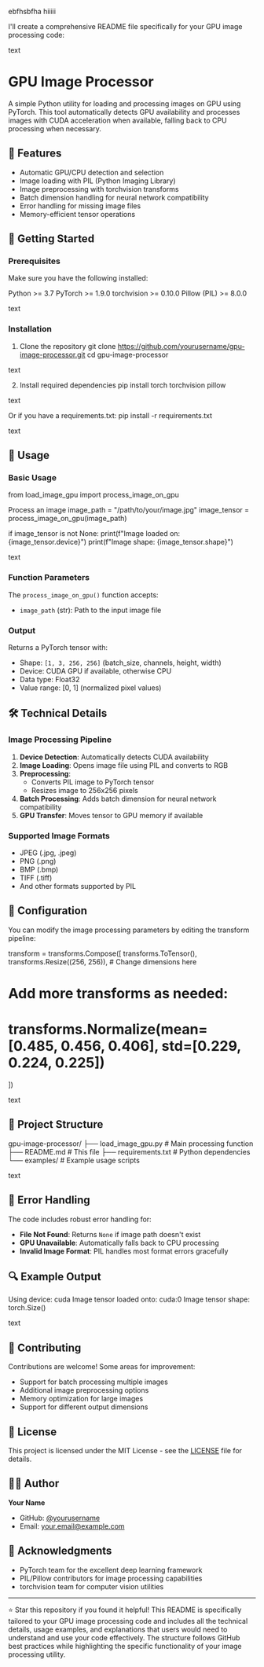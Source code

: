 ebfhsbfha hiiiii

I'll create a comprehensive README file specifically for your GPU image processing code:

text
# GPU Image Processor

A simple Python utility for loading and processing images on GPU using PyTorch. This tool automatically detects GPU availability and processes images with CUDA acceleration when available, falling back to CPU processing when necessary.

## 🌟 Features

- Automatic GPU/CPU detection and selection
- Image loading with PIL (Python Imaging Library)
- Image preprocessing with torchvision transforms
- Batch dimension handling for neural network compatibility
- Error handling for missing image files
- Memory-efficient tensor operations

## 🚀 Getting Started

### Prerequisites

Make sure you have the following installed:

Python >= 3.7
PyTorch >= 1.9.0
torchvision >= 0.10.0
Pillow (PIL) >= 8.0.0

text

### Installation

1. Clone the repository
git clone https://github.com/yourusername/gpu-image-processor.git
cd gpu-image-processor

text

2. Install required dependencies
pip install torch torchvision pillow

text

Or if you have a requirements.txt:
pip install -r requirements.txt

text

## 📖 Usage

### Basic Usage

from load_image_gpu import process_image_on_gpu

Process an image
image_path = "/path/to/your/image.jpg"
image_tensor = process_image_on_gpu(image_path)

if image_tensor is not None:
print(f"Image loaded on: {image_tensor.device}")
print(f"Image shape: {image_tensor.shape}")

text

### Function Parameters

The `process_image_on_gpu()` function accepts:
- `image_path` (str): Path to the input image file

### Output

Returns a PyTorch tensor with:
- Shape: `[1, 3, 256, 256]` (batch_size, channels, height, width)
- Device: CUDA GPU if available, otherwise CPU
- Data type: Float32
- Value range: [0, 1] (normalized pixel values)

## 🛠️ Technical Details

### Image Processing Pipeline

1. **Device Detection**: Automatically detects CUDA availability
2. **Image Loading**: Opens image file using PIL and converts to RGB
3. **Preprocessing**: 
   - Converts PIL image to PyTorch tensor
   - Resizes image to 256x256 pixels
4. **Batch Processing**: Adds batch dimension for neural network compatibility
5. **GPU Transfer**: Moves tensor to GPU memory if available

### Supported Image Formats

- JPEG (.jpg, .jpeg)
- PNG (.png)
- BMP (.bmp)
- TIFF (.tiff)
- And other formats supported by PIL

## 🔧 Configuration

You can modify the image processing parameters by editing the transform pipeline:

transform = transforms.Compose([
transforms.ToTensor(),
transforms.Resize((256, 256)), # Change dimensions here
# Add more transforms as needed:
# transforms.Normalize(mean=[0.485, 0.456, 0.406], std=[0.229, 0.224, 0.225])
])

text

## 📁 Project Structure

gpu-image-processor/
├── load_image_gpu.py # Main processing function
├── README.md # This file
├── requirements.txt # Python dependencies
└── examples/ # Example usage scripts

text

## 🚨 Error Handling

The code includes robust error handling for:
- **File Not Found**: Returns `None` if image path doesn't exist
- **GPU Unavailable**: Automatically falls back to CPU processing
- **Invalid Image Format**: PIL handles most format errors gracefully

## 🔍 Example Output

Using device: cuda
Image tensor loaded onto: cuda:0
Image tensor shape: torch.Size()

text

## 🤝 Contributing

Contributions are welcome! Some areas for improvement:
- Support for batch processing multiple images
- Additional image preprocessing options
- Memory optimization for large images
- Support for different output dimensions

## 📝 License

This project is licensed under the MIT License - see the [LICENSE](LICENSE) file for details.

## 👨‍💻 Author

**Your Name**
- GitHub: [@yourusername](https://github.com/yourusername)
- Email: your.email@example.com

## 🙏 Acknowledgments

- PyTorch team for the excellent deep learning framework
- PIL/Pillow contributors for image processing capabilities
- torchvision team for computer vision utilities

---

⭐ Star this repository if you found it helpful!
This README is specifically tailored to your GPU image processing code and includes all the technical details, usage examples, and explanations that users would need to understand and use your code effectively. The structure follows GitHub best practices while highlighting the specific functionality of your image processing utility.
